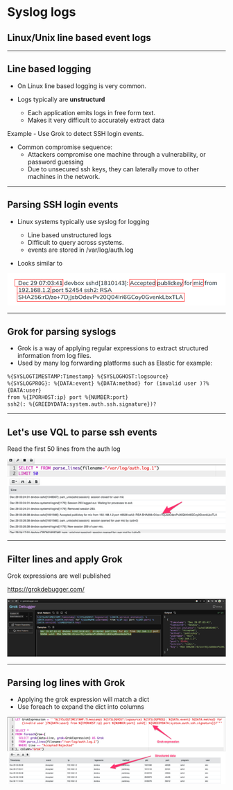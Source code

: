<!-- .slide: class="title" -->
# Syslog logs

## Linux/Unix line based event logs

---

<!-- .slide: class="content" -->

## Line based logging

* On Linux line based logging is very common.

* Logs typically are **unstructurd**
    * Each application emits logs in free form text.
    * Makes it very difficult to accurately extract data

Example - Use Grok to detect SSH login events.

* Common compromise sequence:
    * Attackers compromise one machine through a vulnerability, or password guessing
    * Due to unsecured ssh keys, they can laterally move to other machines in the network.

---

<!-- .slide: class="content" -->

## Parsing SSH login events

* Linux systems typically use syslog for logging
   * Line based unstructured logs
   * Difficult to query across systems.
   * events are stored in /var/log/auth.log

* Looks similar to

<img src="ssh_log_sample.png" style="bottom: 0px"  />

---

<!-- .slide: class="content" -->

## Grok for parsing syslogs

* Grok is a way of applying regular expressions to extract structured information from log files.
* Used by many log forwarding platforms such as Elastic for example:

```
%{SYSLOGTIMESTAMP:Timestamp} %{SYSLOGHOST:logsource}
%{SYSLOGPROG}: %{DATA:event} %{DATA:method} for (invalid user )?%{DATA:user}
from %{IPORHOST:ip} port %{NUMBER:port}
ssh2(: %{GREEDYDATA:system.auth.ssh.signature})?
```

---

<!-- .slide: class="content" -->

## Let's use VQL to parse ssh events

Read the first 50 lines from the auth log

![](parse_syslog_lines.png)

---

<!-- .slide: class="content" -->

## Filter lines and apply Grok


Grok expressions are well published

https://grokdebugger.com/

![](develop_grok.png)


---

<!-- .slide: class="content" -->

## Parsing log lines with Grok

* Applying the grok expression will match a dict
* Use foreach to expand the dict into columns

![](parse_syslog_grok.png)
